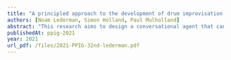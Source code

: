 ```yaml
---
title: "A principled approach to the development of drum improvisation skills through interaction with a conversational agent: A design study with professional drummers"
authors: [Noam Lederman, Simon Holland, Paul Mulholland]
abstract: "This research aims to design a conversational agent that can assist drummers to develop their original voice on the drum kit. Trading rhythmic phrases with another drummer is one way to explore creativity in drum vocabulary. However, in practice drummers have limited opportunities to play with other drummers, and in live work vernacular music drummers largely focus on providing a solid groove for their band members, rather than practicing drum conversational skills. In this paper we initially provide a brief outline of the developmental steps that led to our principled approach, the principles behind them and related work. We then describe a design study in which seven professional drummers participated in three types of conversational task. The conversational form of interaction was found to be engaging and beneficial by the participants. The findings will inform the design of a software agent for conversational drumming."
publishedAt: ppig-2021
year: 2021
url_pdf: /files/2021-PPIG-32nd-lederman.pdf
---
```

